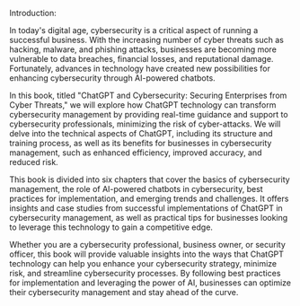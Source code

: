 Introduction:

In today's digital age, cybersecurity is a critical aspect of running a successful business. With the increasing number of cyber threats such as hacking, malware, and phishing attacks, businesses are becoming more vulnerable to data breaches, financial losses, and reputational damage. Fortunately, advances in technology have created new possibilities for enhancing cybersecurity through AI-powered chatbots.

In this book, titled "ChatGPT and Cybersecurity: Securing Enterprises from Cyber Threats," we will explore how ChatGPT technology can transform cybersecurity management by providing real-time guidance and support to cybersecurity professionals, minimizing the risk of cyber-attacks. We will delve into the technical aspects of ChatGPT, including its structure and training process, as well as its benefits for businesses in cybersecurity management, such as enhanced efficiency, improved accuracy, and reduced risk.

This book is divided into six chapters that cover the basics of cybersecurity management, the role of AI-powered chatbots in cybersecurity, best practices for implementation, and emerging trends and challenges. It offers insights and case studies from successful implementations of ChatGPT in cybersecurity management, as well as practical tips for businesses looking to leverage this technology to gain a competitive edge.

Whether you are a cybersecurity professional, business owner, or security officer, this book will provide valuable insights into the ways that ChatGPT technology can help you enhance your cybersecurity strategy, minimize risk, and streamline cybersecurity processes. By following best practices for implementation and leveraging the power of AI, businesses can optimize their cybersecurity management and stay ahead of the curve.
